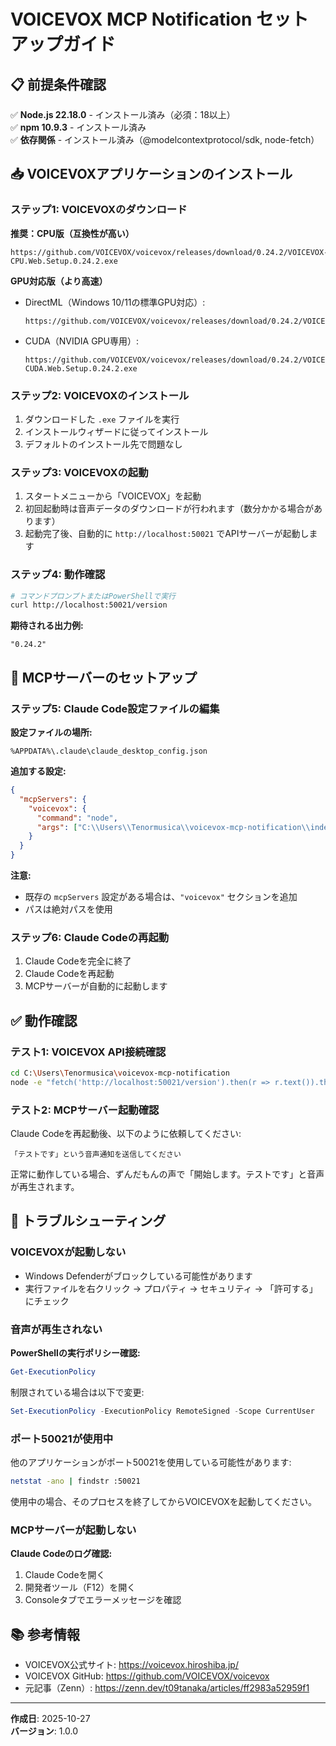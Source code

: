 # VOICEVOX MCP Notification セットアップガイド

## 📋 前提条件確認

✅ **Node.js 22.18.0** - インストール済み（必須：18以上）  
✅ **npm 10.9.3** - インストール済み  
✅ **依存関係** - インストール済み（@modelcontextprotocol/sdk, node-fetch）

## 📥 VOICEVOXアプリケーションのインストール

### ステップ1: VOICEVOXのダウンロード

**推奨：CPU版（互換性が高い）**
```
https://github.com/VOICEVOX/voicevox/releases/download/0.24.2/VOICEVOX-CPU.Web.Setup.0.24.2.exe
```

**GPU対応版（より高速）**
- DirectML（Windows 10/11の標準GPU対応）:
  ```
  https://github.com/VOICEVOX/voicevox/releases/download/0.24.2/VOICEVOX.Web.Setup.0.24.2.exe
  ```
- CUDA（NVIDIA GPU専用）:
  ```
  https://github.com/VOICEVOX/voicevox/releases/download/0.24.2/VOICEVOX-CUDA.Web.Setup.0.24.2.exe
  ```

### ステップ2: VOICEVOXのインストール

1. ダウンロードした `.exe` ファイルを実行
2. インストールウィザードに従ってインストール
3. デフォルトのインストール先で問題なし

### ステップ3: VOICEVOXの起動

1. スタートメニューから「VOICEVOX」を起動
2. 初回起動時は音声データのダウンロードが行われます（数分かかる場合があります）
3. 起動完了後、自動的に `http://localhost:50021` でAPIサーバーが起動します

### ステップ4: 動作確認

```bash
# コマンドプロンプトまたはPowerShellで実行
curl http://localhost:50021/version
```

**期待される出力例:**
```
"0.24.2"
```

## 🔧 MCPサーバーのセットアップ

### ステップ5: Claude Code設定ファイルの編集

**設定ファイルの場所:**
```
%APPDATA%\.claude\claude_desktop_config.json
```

**追加する設定:**
```json
{
  "mcpServers": {
    "voicevox": {
      "command": "node",
      "args": ["C:\\Users\\Tenormusica\\voicevox-mcp-notification\\index.js"]
    }
  }
}
```

**注意:**
- 既存の `mcpServers` 設定がある場合は、`"voicevox"` セクションを追加
- パスは絶対パスを使用

### ステップ6: Claude Codeの再起動

1. Claude Codeを完全に終了
2. Claude Codeを再起動
3. MCPサーバーが自動的に起動します

## ✅ 動作確認

### テスト1: VOICEVOX API接続確認

```bash
cd C:\Users\Tenormusica\voicevox-mcp-notification
node -e "fetch('http://localhost:50021/version').then(r => r.text()).then(console.log)"
```

### テスト2: MCPサーバー起動確認

Claude Codeを再起動後、以下のように依頼してください:

```
「テストです」という音声通知を送信してください
```

正常に動作している場合、ずんだもんの声で「開始します。テストです」と音声が再生されます。

## 🐛 トラブルシューティング

### VOICEVOXが起動しない

- Windows Defenderがブロックしている可能性があります
- 実行ファイルを右クリック → プロパティ → セキュリティ → 「許可する」にチェック

### 音声が再生されない

**PowerShellの実行ポリシー確認:**
```powershell
Get-ExecutionPolicy
```

制限されている場合は以下で変更:
```powershell
Set-ExecutionPolicy -ExecutionPolicy RemoteSigned -Scope CurrentUser
```

### ポート50021が使用中

他のアプリケーションがポート50021を使用している可能性があります:
```bash
netstat -ano | findstr :50021
```

使用中の場合、そのプロセスを終了してからVOICEVOXを起動してください。

### MCPサーバーが起動しない

**Claude Codeのログ確認:**
1. Claude Codeを開く
2. 開発者ツール（F12）を開く
3. Consoleタブでエラーメッセージを確認

## 📚 参考情報

- VOICEVOX公式サイト: https://voicevox.hiroshiba.jp/
- VOICEVOX GitHub: https://github.com/VOICEVOX/voicevox
- 元記事（Zenn）: https://zenn.dev/t09tanaka/articles/ff2983a52959f1

---

**作成日**: 2025-10-27  
**バージョン**: 1.0.0
